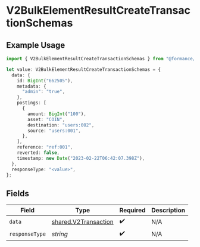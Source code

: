 # V2BulkElementResultCreateTransactionSchemas

## Example Usage

```typescript
import { V2BulkElementResultCreateTransactionSchemas } from "@formance/formance-sdk/sdk/models/shared";

let value: V2BulkElementResultCreateTransactionSchemas = {
  data: {
    id: BigInt("662505"),
    metadata: {
      "admin": "true",
    },
    postings: [
      {
        amount: BigInt("100"),
        asset: "COIN",
        destination: "users:002",
        source: "users:001",
      },
    ],
    reference: "ref:001",
    reverted: false,
    timestamp: new Date("2023-02-22T06:42:07.398Z"),
  },
  responseType: "<value>",
};
```

## Fields

| Field                                                               | Type                                                                | Required                                                            | Description                                                         |
| ------------------------------------------------------------------- | ------------------------------------------------------------------- | ------------------------------------------------------------------- | ------------------------------------------------------------------- |
| `data`                                                              | [shared.V2Transaction](../../../sdk/models/shared/v2transaction.md) | :heavy_check_mark:                                                  | N/A                                                                 |
| `responseType`                                                      | *string*                                                            | :heavy_check_mark:                                                  | N/A                                                                 |